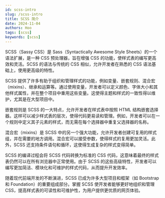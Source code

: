 ```yaml
---
id: scss-intro
slug: /scss-intro
title: SCSS 简介
date: 2024-11-04
authors: Hoo
tags: [scss]
keywords: [scss]
---
```


SCSS（Sassy CSS）是 Sass（Syntactically Awesome Style Sheets）的一个语法扩展，是一种 CSS 预处理器，旨在增强 CSS 的功能，使样式表的编写更高效和灵活。SCSS 的语法与传统的 CSS 相似，允许开发者在熟悉的 CSS 语法基础上，使用更高级的特性。

SCSS 提供了许多有助于组织和管理样式的功能，例如变量、嵌套规则、混合宏（mixins）、继承和运算等。通过使用变量，开发者可以定义颜色、字体大小和其他样式属性，并在整个项目中重用这些变量。这使得主题和样式的一致性得以维护，尤其是在大型项目中。

嵌套规则是 SCSS 的一大特点，允许开发者在样式表中按照 HTML 结构嵌套选择器。这样可以减少样式表的层次，使得代码更易读和管理。例如，开发者可以在一个规则中定义其子元素的样式，而无需在每个选择器中重复父选择器的名称。

混合宏（mixins）是 SCSS 中的另一个强大功能，允许开发者创建可复用的样式组，并在需要的地方调用。混合宏可以接受参数，使得样式的复用更加灵活。此外，SCSS 还支持条件语句和循环，这使得生成复杂的样式变得简单。

SCSS 的编译过程会将 SCSS 代码转换为标准的 CSS 代码，这意味着最终的样式表仍然可以在所有浏览器中正常使用。由于 SCSS 的这些高级特性，开发者可以编写更加简洁、模块化和可维护的样式代码，从而提升开发效率。

随着现代前端开发的不断演进，SCSS 已成为许多大型项目和框架（如 Bootstrap 和 Foundation）的重要组成部分。掌握 SCSS 使开发者能够更好地组织和管理 CSS，提高样式表的可读性和可维护性，为用户提供更优质的网页体验。
